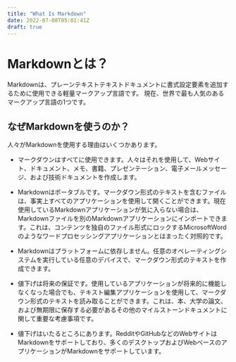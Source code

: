 ```yaml
---
title: "What Is Markdown"
date: 2022-07-08T05:01:41Z
draft: true
---
```


# Markdownとは？

Markdownは、プレーンテキストテキストドキュメントに書式設定要素を追加するために使用できる軽量マークアップ言語です。  現在、世界で最も人気のあるマークアップ言語の1つです。


## なぜMarkdownを使うのか？

人々がMarkdownを使用する理由はいくつかあります。

- マークダウンはすべてに使用できます。人々はそれを使用して、Webサイト、ドキュメント、メモ、書籍、プレゼンテーション、電子メールメッセージ、および技術ドキュメントを作成します。

- Markdownはポータブルです。マークダウン形式のテキストを含むファイルは、事実上すべてのアプリケーションを使用して開くことができます。現在使用しているMarkdownアプリケーションが気に入らない場合は、Markdownファイルを別のMarkdownアプリケーションにインポートできます。これは、コンテンツを独自のファイル形式にロックするMicrosoftWordのようなワードプロセッシングアプリケーションとはまったく対照的です。

- Markdownはプラットフォームに依存しません。任意のオペレーティングシステムを実行している任意のデバイスで、マークダウン形式のテキストを作成できます。

- 値下げは将来の保証です。使用しているアプリケーションが将来的に機能しなくなった場合でも、テキスト編集アプリケーションを使用して、マークダウン形式のテキストを読み取ることができます。これは、本、大学の論文、および無期限に保存する必要があるその他のマイルストーンドキュメントに関して重要な考慮事項です。

- 値下げはいたるところにあります。RedditやGitHubなどのWebサイトはMarkdownをサポートしており、多くのデスクトップおよびWebベースのアプリケーションがMarkdownをサポートしています。

